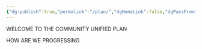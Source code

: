 ```yaml
---
{"dg-publish":true,"permalink":"/plan/","dgHomeLink":false,"dgPassFrontmatter":false}
---
```



WELCOME TO THE COMMUNITY UNIFIED PLAN 

HOW ARE WE PROGRESSING
